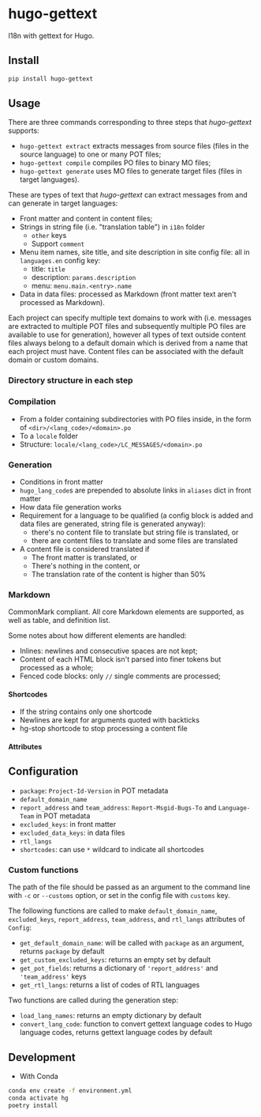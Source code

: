 <!--
SPDX-FileCopyrightText: 2023 Phu Hung Nguyen <phuhnguyen@outlook.com>
SPDX-License-Identifier: CC-BY-SA-4.0
-->

# hugo-gettext

I18n with gettext for Hugo.

## Install

```bash
pip install hugo-gettext
```

## Usage

There are three commands corresponding to three steps that _hugo-gettext_
supports:
- `hugo-gettext extract` extracts messages from source files (files in the
source language) to one or many POT files;
- `hugo-gettext compile` compiles PO files to binary MO files;
- `hugo-gettext generate` uses MO files to generate target files (files in
target languages).

These are types of text that _hugo-gettext_ can extract messages from and can
generate in target languages:
- Front matter and content in content files;
- Strings in string file (i.e. "translation table") in `i18n` folder
  - `other` keys
  - Support `comment`
- Menu item names, site title, and site description in site config file:
all in `languages.en` config key:
  - title: `title`
  - description: `params.description`
  - menu: `menu.main.<entry>.name`
- Data in data files: processed as Markdown (front matter text aren't
processed as Markdown).

Each project can specify multiple text domains to work with (i.e. messages are
extracted to multiple POT files and subsequently multiple PO files are
available to use for generation), however all types of text outside content
files always belong to a default domain which is derived from a name that each
project must have. Content files can be associated with the default domain or
custom domains.

### Directory structure in each step

### Compilation
- From a folder containing subdirectories with PO files inside,
in the form of `<dir>/<lang_code>/<domain>.po`
- To a `locale` folder
- Structure: `locale/<lang_code>/LC_MESSAGES/<domain>.po`

### Generation
- Conditions in front matter
- `hugo_lang_code`s are prepended to absolute links in `aliases` dict in front matter
- How data file generation works
- Requirement for a language to be qualified
(a config block is added and data files are generated, string file is generated anyway):
  - there's no content file to translate but string file is translated, or
  - there are content files to translate and some files are translated
- A content file is considered translated if
  - The front matter is translated, or
  - There's nothing in the content, or
  - The translation rate of the content is higher than 50%

### Markdown

CommonMark compliant. All core Markdown elements are supported, as well as
table, and definition list.

Some notes about how different elements are handled:
- Inlines: newlines and consecutive spaces are not kept;
- Content of each HTML block isn't parsed into finer tokens but processed
  as a whole;
- Fenced code blocks: only `//` single comments are processed;

#### Shortcodes
- If the string contains only one shortcode
- Newlines are kept for arguments quoted with backticks
- hg-stop shortcode to stop processing a content file

#### Attributes

## Configuration
- `package`: `Project-Id-Version` in POT metadata
- `default_domain_name`
- `report_address` and `team_address`: `Report-Msgid-Bugs-To` and `Language-Team` in POT metadata
- `excluded_keys`: in front matter
- `excluded_data_keys`: in data files
- `rtl_langs`
- `shortcodes`: can use `*` wildcard to indicate all shortcodes

### Custom functions
The path of the file should be passed as an argument to the command line with `-c` or `--customs` option,
or set in the config file with `customs` key.

The following functions are called to make `default_domain_name`, `excluded_keys`,
`report_address`, `team_address`, and `rtl_langs` attributes of `Config`:
- `get_default_domain_name`: will be called with `package` as an argument, returns `package` by default
- `get_custom_excluded_keys`: returns an empty set by default
- `get_pot_fields`: returns a dictionary of `'report_address'` and `'team_address'` keys
- `get_rtl_langs`: returns a list of codes of RTL languages

Two functions are called during the generation step:
- `load_lang_names`: returns an empty dictionary by default
- `convert_lang_code`: function to convert gettext language codes to Hugo language codes,
returns gettext language codes by default

## Development

- With Conda

```bash
conda env create -f environment.yml
conda activate hg
poetry install
```